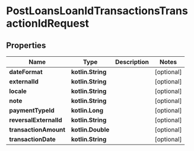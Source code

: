 
# PostLoansLoanIdTransactionsTransactionIdRequest

## Properties
| Name | Type | Description | Notes |
| ------------ | ------------- | ------------- | ------------- |
| **dateFormat** | **kotlin.String** |  |  [optional] |
| **externalId** | **kotlin.String** |  |  [optional] |
| **locale** | **kotlin.String** |  |  [optional] |
| **note** | **kotlin.String** |  |  [optional] |
| **paymentTypeId** | **kotlin.Long** |  |  [optional] |
| **reversalExternalId** | **kotlin.String** |  |  [optional] |
| **transactionAmount** | **kotlin.Double** |  |  [optional] |
| **transactionDate** | **kotlin.String** |  |  [optional] |



